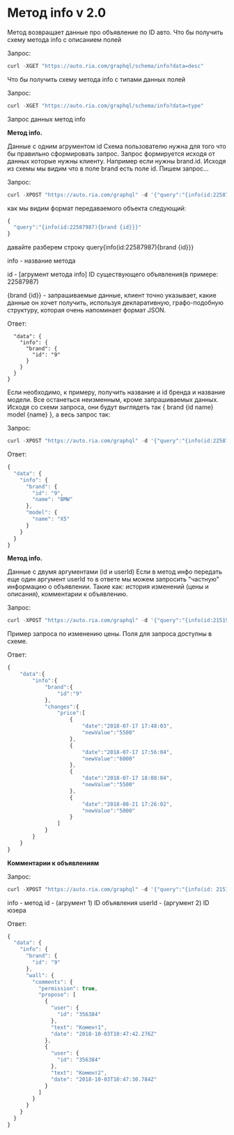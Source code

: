 
Метод info v 2.0
========

Метод возвращает данные про объявление по ID авто.
Что бы получить схему метода info с описанием полей

Запрос: 
````javascript
curl -XGET "https://auto.ria.com/graphql/schema/info?data=desc"
````
Что бы получить схему метода info с типами данных полей

Запрос: 
````javascript
curl -XGET "https://auto.ria.com/graphql/schema/info?data=type"
````

Запрос данных метод info


**Метод info.**

Данные с одним агрументом id
Схема пользователю нужна для того что бы правильно сформировать запрос.
Запрос формируется исходя от данных которые нужны клиенту.
Например если нужны brand.id.
Исходя из схемы мы видим что в поле brand есть поле id. Пишем запрос...

Запрос: 
````javascript
curl -XPOST "https://auto.ria.com/graphql" -d '{"query":"{info(id:22587987){brand {id}}}"}' -H 'Content-Type: application/json''
````
как мы видим формат передаваемого объекта следующий:
````javascript
{
  "query":"{info(id:22587987){brand {id}}}"
}
````
давайте разберем строку query{info(id:22587987){brand {id}}}


info - название метода

id - [агрумент метода info] ID существующего объявления(в примере: 22587987)

{brand {id}} - запрашиваемые данные, клиент точно указывает, какие данные он хочет получить,
используя декларативную, графо-подобную структуру, которая очень напоминает формат JSON.


Ответ:
````javascript{
  "data": {
    "info": {
      "brand": {
        "id": "9"
      }
    }
  }
}
````
Если необходимо, к примеру, получить название и id бренда и название модели. Все останеться неизменным,
кроме запрашиваемых данных. Исходя со схеми запроса, они будут выглядеть так { brand {id name} model {name} },
а весь запрос так:

Запрос:
````javascript
curl -XPOST "https://auto.ria.com/graphql" -d '{"query":"{info(id:22587987){ brand {id name} model {name} }}"}' -H 'Content-Type: application/json''
````

Ответ:
````javascript
{
  "data": {
    "info": {
      "brand": {
        "id": "9",
        "name": "BMW"
      },
      "model": {
        "name": "X5"
      }
    }
  }
}
````
**Метод info.** 

Данные с двумя аргументами (id и userId)
Если в метод инфо передать еще один аргумент userId то в ответе мы можем запросить "частную" информацию о объявлении.
Такие как: история изменений (цены и описания), комментарии к объявлению.

Запрос: 
````javascript
curl -XPOST "https://auto.ria.com/graphql" -d '{"query":"{info(id:21519939, userId: 5820722){brand {id} changes {price {date newValue}}}}"}' -H 'Content-Type: application/json''
````
Пример запроса по изменению цены. Поля для запроса доступны в схеме.

Ответ:
````javascript
{
    "data":{
        "info":{
            "brand":{
                "id":"9"
            },
            "changes":{
                "price":[
                    {
                        "date":"2018-07-17 17:48:03",
                        "newValue":"5500"
                    },
                    {
                        "date":"2018-07-17 17:56:04",
                        "newValue":"6000"
                    },
                    {
                        "date":"2018-07-17 18:08:04",
                        "newValue":"5500"
                    },
                    {
                        "date":"2018-08-21 17:26:02",
                        "newValue":"5000"
                    }
                ]
            }
        }
    }
}
````
**Комментарии к объявлениям**

Запрос:
````javascript
curl -XPOST "https://auto.ria.com/graphql" -d '{"query":"{info(id: 21519939, userId: 5820722) {brand {id}wall{comments{permission propose {user{id} text date}}}}}"}' -H 'Content-Type: application/json' -H 'Cookie: testGraphQLGraphic=1'
````

info - метод
id - (агрумент 1) ID объявления
userId - (аргумент 2) ID юзера


Ответ:
````javascript
{
  "data": {
    "info": {
      "brand": {
        "id": "9"
      },
      "wall": {
        "comments": {
          "permission": true,
          "propose": [
            {
              "user": {
                "id": "356384"
              },
              "text": "Комент1",
              "date": "2018-10-03T10:47:42.276Z"
            },
            {
              "user": {
                "id": "356384"
              },
              "text": "Комент2",
              "date": "2018-10-03T10:47:30.784Z"
            }
          ]
        }
      }
    }
  }
}
````
